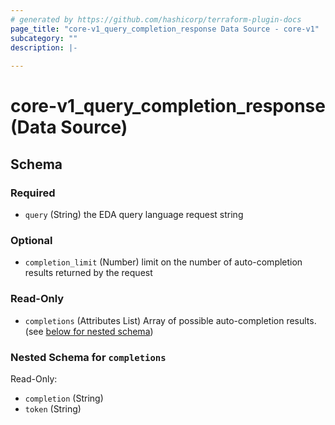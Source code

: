 ```yaml
---
# generated by https://github.com/hashicorp/terraform-plugin-docs
page_title: "core-v1_query_completion_response Data Source - core-v1"
subcategory: ""
description: |-
  
---
```


# core-v1_query_completion_response (Data Source)





<!-- schema generated by tfplugindocs -->
## Schema

### Required

- `query` (String) the EDA query language request string

### Optional

- `completion_limit` (Number) limit on the number of auto-completion results returned by the request

### Read-Only

- `completions` (Attributes List) Array of possible auto-completion results. (see [below for nested schema](#nestedatt--completions))

<a id="nestedatt--completions"></a>
### Nested Schema for `completions`

Read-Only:

- `completion` (String)
- `token` (String)
